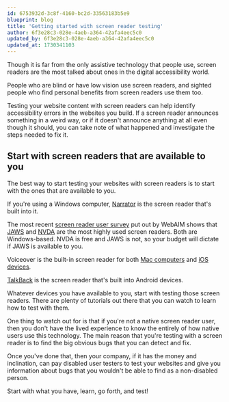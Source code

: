 ```yaml
---
id: 6753932d-3c8f-4160-bc2d-33563183b5e9
blueprint: blog
title: 'Getting started with screen reader testing'
author: 6f3e28c3-028e-4aeb-a364-42afa4eec5c0
updated_by: 6f3e28c3-028e-4aeb-a364-42afa4eec5c0
updated_at: 1730341103
---
```

Though it is far from the only assistive technology that people use, screen readers are the most talked about ones in the digital accessibility world.

People who are blind or have low vision use screen readers, and sighted people who find personal benefits from screen readers use them too.

Testing your website content with screen readers can help identify accessibility errors in the websites you build. If a screen reader announces something in a weird way, or if it doesn't announce anything at all even though it should, you can take note of what happened and investigate the steps needed to fix it.

## Start with screen readers that are available to you

The best way to start testing your websites with screen readers is to start with the ones that are available to you.

If you're using a Windows computer, [Narrator](https://support.microsoft.com/en-us/windows/complete-guide-to-narrator-e4397a0d-ef4f-b386-d8ae-c172f109bdb1) is the screen reader that's built into it.

The most recent [screen reader user survey](https://webaim.org/projects/screenreadersurvey9/) put out by WebAIM shows that [JAWS](https://www.freedomscientific.com/products/software/jaws/) and [NVDA](https://www.nvaccess.org/) are the most highly used screen readers. Both are Windows-based. NVDA is free and JAWS is not, so your budget will dictate if JAWS is available to you.

Voiceover is the built-in screen reader for both [Mac computers](https://support.apple.com/guide/voiceover/welcome/mac) and [iOS devices](https://support.apple.com/guide/iphone/turn-on-and-practice-voiceover-iph3e2e415f/ios).

[TalkBack](https://support.google.com/accessibility/android/answer/6283677?hl=en) is the screen reader that's built into Android devices.

Whatever devices you have available to you, start with testing those screen readers. There are plenty of tutorials out there that you can watch to learn how to test with them.

One thing to watch out for is that if you're not a native screen reader user, then you don't have the lived experience to know the entirely of how native users use this technology. The main reason that you're testing with a screen reader is to find the big obvious bugs that you can detect and fix.

Once you've done that, then your company, if it has the money and inclination, can pay disabled user testers to test your websites and give you information about bugs that you wouldn't be able to find as a non-disabled person.

Start with what you have, learn, go forth, and test!